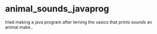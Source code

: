 # animal_sounds_javaprog
tried making a java program after lerning the vasics that prints sounds an animal make..
